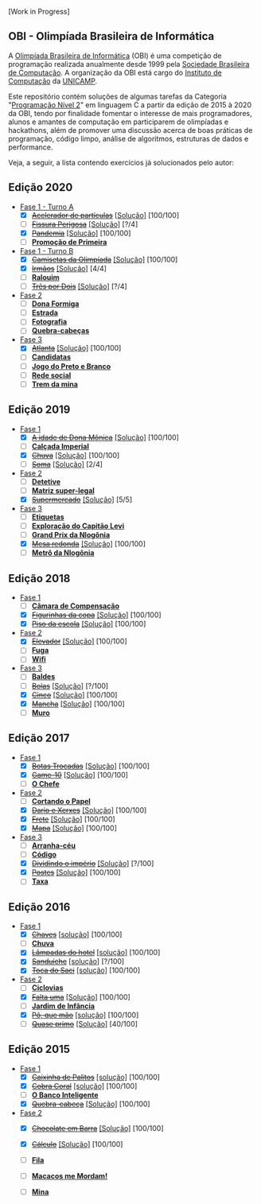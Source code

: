 [Work in Progress]

## OBI - Olimpíada Brasileira de Informática

A [Olimpíada Brasileira de Informática](https://olimpiada.ic.unicamp.br/) (OBI) é uma competição de programação realizada anualmente desde 1999 pela [Sociedade Brasileira de Computação](https://www.sbc.org.br/). A organização da OBI está cargo do [Instituto de Computação](http://www.ic.unicamp.br/) da [UNICAMP](http://www.unicamp.br/).

Este repositório contém soluções de algumas tarefas da Categoria "[Programação Nível 2](https://olimpiada.ic.unicamp.br/pratique/p2/)" em linguagem C a partir da edição de 2015 à 2020 da OBI, tendo por finalidade fomentar o interesse de mais programadores, alunos e amantes de computação em participarem de olimpíadas e hackathons, além de promover uma discussão acerca de boas práticas de programação, código limpo, análise de algoritmos, estruturas de dados e performance.

Veja, a seguir, a lista contendo exercícios já solucionados pelo autor:


<h2>Edição 2020</h2>

* [Fase 1 - Turno A](https://olimpiada.ic.unicamp.br/static/extras/obi2020/provas/ProvaOBI2020_f1p2.pdf)
	- [x] [~~Acelerador de partículas~~](https://olimpiada.ic.unicamp.br/pratique/p2/2020/f1/acelerador/)  [[Solução]](/2020/fase1-a/acelerador.c) [100/100]
	- [ ] [~~Fissura Perigosa~~](https://olimpiada.ic.unicamp.br/pratique/p2/2020/f1/fissura/)  [[Solução]](/2020/fase1-a/fissura.c) [?/4]
	- [x] [~~Pandemia~~](https://olimpiada.ic.unicamp.br/pratique/p2/2020/f1/pandemia/)  [[Solução]](/2020/fase1-a/pandemia.c) [100/100]
	- [ ] [**Promoção de Primeira**](https://olimpiada.ic.unicamp.br/pratique/p2/2020/f1/promocao/)

* [Fase 1 - Turno B](https://olimpiada.ic.unicamp.br/static/extras/obi2020/provas/ProvaOBI2020_f1p2-b.pdf)
	- [x] [~~Camisetas da Olimpíada~~](https://olimpiada.ic.unicamp.br/pratique/p2/2020/f1/camisetas/)  [[Solução]](/2020/fase1-b/camisetas.c) [100/100]
	- [x] [~~Irmãos~~](https://olimpiada.ic.unicamp.br/pratique/p2/2020/f1/irmaos/) [[Solução]](/2020/fase1-b/irmaos.c) [4/4]
	- [ ] [**Ralouim**](https://olimpiada.ic.unicamp.br/pratique/p2/2020/f1/ralouim/)
	- [ ] [~~Três por Dois~~](https://olimpiada.ic.unicamp.br/pratique/p2/2020/f1/3por2/) [[Solução]](/2020/fase1-b/3por2.c) [?/4]

* [Fase 2](https://olimpiada.ic.unicamp.br/static/extras/obi2020/provas/ProvaOBI2020_f2p2.pdf)
	- [ ] [**Dona Formiga**](https://olimpiada.ic.unicamp.br/pratique/p2/2020/f2/formiga/)
	- [ ] [**Estrada**](https://olimpiada.ic.unicamp.br/pratique/p2/2020/f2/estrada/)
	- [ ] [**Fotografia**](https://olimpiada.ic.unicamp.br/pratique/p2/2020/f2/fotografia/)
	- [ ] [**Quebra-cabeças**](https://olimpiada.ic.unicamp.br/pratique/p2/2020/f2/quebra/)

* [Fase 3](https://olimpiada.ic.unicamp.br/static/extras/obi2020/provas/ProvaOBI2020_f3p2.pdf)
	- [x] [~~Atlanta~~](https://olimpiada.ic.unicamp.br/pratique/p2/2020/f3/atlanta/) [[Solução]](/2020/fase3/atlanta.c) [100/100]
	- [ ] [**Candidatas**](https://olimpiada.ic.unicamp.br/pratique/p2/2020/f3/candidatas/)
	- [ ] [**Jogo do Preto e Branco**](https://olimpiada.ic.unicamp.br/pratique/p2/2020/f3/jogo/)
	- [ ] [**Rede social**](https://olimpiada.ic.unicamp.br/pratique/p2/2020/f3/rede/)
	- [ ] [**Trem da mina**](https://olimpiada.ic.unicamp.br/pratique/p2/2020/f3/trem/)

<h2>Edição 2019</h2>
	
* [Fase 1](https://olimpiada.ic.unicamp.br/static/extras/obi2019/provas/ProvaOBI2019_f1p2.pdf)
	- [x] [~~A idade de Dona Mônica~~](https://olimpiada.ic.unicamp.br/pratique/p2/2019/f1/idade/) [[Solução]](2019/fase1/idade.c) [100/100]
	- [ ] [**Calçada Imperial**](https://olimpiada.ic.unicamp.br/pratique/p2/2019/f1/imperial/)
	- [x] [~~Chuva~~](https://olimpiada.ic.unicamp.br/pratique/p2/2019/f1/chuva/) [[Solução]](2019/fase1/chuva.c) [100/100]
	- [ ] [~~Soma~~](https://olimpiada.ic.unicamp.br/pratique/p2/2019/f1/soma/) [[Solução]](2019/fase1/soma.c) [2/4]

* [Fase 2](https://olimpiada.ic.unicamp.br/static/extras/obi2019/provas/ProvaOBI2019_f2p2.pdf)
	- [ ] [**Detetive**](https://olimpiada.ic.unicamp.br/pratique/p2/2019/f2/detetive/)
	- [ ] [**Matriz super-legal**](https://olimpiada.ic.unicamp.br/pratique/p2/2019/f2/matriz/)
	- [x] [~~Supermercado~~](https://olimpiada.ic.unicamp.br/pratique/p2/2019/f2/supermercado/) [[Solução]](/2019/fase2/supermercado.c) [5/5]

* [Fase 3](https://olimpiada.ic.unicamp.br/static/extras/obi2019/provas/ProvaOBI2019_f3p2.pdf)
	- [ ] [**Etiquetas**](https://olimpiada.ic.unicamp.br/pratique/p2/2019/f3/etiquetas/)
	- [ ] [**Exploração do Capitão Levi**](https://olimpiada.ic.unicamp.br/pratique/p2/2019/f3/exploracao/)
	- [ ] [**Grand Prix da Nlogônia**](https://olimpiada.ic.unicamp.br/pratique/p2/2019/f3/prix/)
	- [x] [~~Mesa redonda~~](https://olimpiada.ic.unicamp.br/pratique/p2/2019/f3/mesa/) [[Solução]](/2019/fase3/mesa.c) [100/100]
	- [ ] [**Metrô da Nlogônia**](https://olimpiada.ic.unicamp.br/pratique/p2/2019/f3/metro/)

<h2>Edição 2018</h2>

* [Fase 1](https://olimpiada.ic.unicamp.br/static/extras/obi2018/provas/ProvaOBI2018_f1p2.pdf)
	- [ ] [**Câmara de Compensação**](https://olimpiada.ic.unicamp.br/pratique/p2/2018/f1/compensacao/)
	- [x] [~~Figurinhas da copa~~](https://olimpiada.ic.unicamp.br/pratique/p2/2018/f1/figurinhas/) [[Solução]](/2018/fase1/figurinhas.c) [100/100]
	- [x] [~~Piso da escola~~](https://olimpiada.ic.unicamp.br/pratique/p2/2018/f1/piso/) [[Solução]](/2018/fase1/piso.c) [100/100]

* [Fase 2](https://olimpiada.ic.unicamp.br/static/extras/obi2018/provas/ProvaOBI2018_f2p2.pdf)
	- [x] [~~Elevador~~](https://olimpiada.ic.unicamp.br/pratique/p2/2018/f2/elevador/) [[Solução]](/2018/fase2/elevador.c) [100/100]
	- [ ] [**Fuga**](https://olimpiada.ic.unicamp.br/pratique/p2/2018/f2/fuga/)
	- [ ] [**Wifi**](https://olimpiada.ic.unicamp.br/pratique/p2/2018/f2/wifi/)

* [Fase 3](https://olimpiada.ic.unicamp.br/static/extras/obi2018/provas/ProvaOBI2018_f3p2.pdf)
	- [ ] [**Baldes**](https://olimpiada.ic.unicamp.br/pratique/p2/2018/f3/baldes/)
	- [ ] [~~Bolas~~](https://olimpiada.ic.unicamp.br/pratique/p2/2018/f3/bolas/) [[Solução]](/2018/fase3/bolas.c) [?/100]
	- [x] [~~Cinco~~](https://olimpiada.ic.unicamp.br/pratique/p2/2018/f3/cinco/) [[Solução]](/2018/fase3/cinco.c) [100/100]
	- [x] [~~Mancha~~](https://olimpiada.ic.unicamp.br/pratique/p2/2018/f3/mancha/) [[Solução]](/2018/fase3/mancha.c) [100/100]
	- [ ] [**Muro**](https://olimpiada.ic.unicamp.br/pratique/p2/2018/f3/muro/)

<h2>Edição 2017</h2>

* [Fase 1](https://olimpiada.ic.unicamp.br/static/extras/obi2017/provas/ProvaOBI2017_f1p2.pdf)
	- [x] [~~Botas Trocadas~~](https://olimpiada.ic.unicamp.br/pratique/p2/2017/f1/botas/) [[Solução]](/2017/fase1/botas.c) [100/100]
	- [x] [~~Game-10~~](https://olimpiada.ic.unicamp.br/pratique/p2/2017/f1/game10/) [[Solução]](/2017/fase1/game10.c) [100/100]
	- [ ] [**O Chefe**](https://olimpiada.ic.unicamp.br/pratique/p2/2017/f1/chefe/)

* [Fase 2](https://olimpiada.ic.unicamp.br/static/extras/obi2017/provas/ProvaOBI2017_f2p2.pdf)
	- [ ] [**Cortando o Papel**](https://olimpiada.ic.unicamp.br/pratique/p2/2017/f2/papel/)
	- [x] [~~Dario e Xerxes~~](https://olimpiada.ic.unicamp.br/pratique/p2/2017/f2/xerxes/) [[Solução]](/2017/fase2/xerxes.c) [100/100]
	- [x] [~~Frete~~](https://olimpiada.ic.unicamp.br/pratique/p2/2017/f2/frete/) [[Solução]](/2017/fase2/frete.c) [100/100]
	- [x] [~~Mapa~~](https://olimpiada.ic.unicamp.br/pratique/p2/2017/f2/mapa/) [[Solução]](/2017/fase2/mapa.c) [100/100]

* [Fase 3](https://olimpiada.ic.unicamp.br/static/extras/obi2017/provas/ProvaOBI2017_f3p2.pdf)
	- [ ] [**Arranha-céu**](https://olimpiada.ic.unicamp.br/pratique/p2/2017/f3/arranhaceu/)
	- [ ] [**Código**](https://olimpiada.ic.unicamp.br/pratique/p2/2017/f3/codigo/)
	- [x] [~~Dividindo o império~~](https://olimpiada.ic.unicamp.br/pratique/p2/2017/f3/imperio/) [[Solução]](/2017/fase3/imperio.c) [?/100]
	- [x] [~~Postes~~](https://olimpiada.ic.unicamp.br/pratique/p2/2017/f3/postes/) [[Solução]](/2017/fase3/postes.c) [100/100]
	- [ ] [**Taxa**](https://olimpiada.ic.unicamp.br/pratique/p2/2017/f3/taxa/)

<h2>Edição 2016</h2>

* [Fase 1](https://olimpiada.ic.unicamp.br/static/extras/obi2016/provas/ProvaOBI2016_f1p2.pdf)
	- [x] [~~Chaves~~](https://olimpiada.ic.unicamp.br/pratique/p2/2016/f1/chaves/) [[solução]](/2016/fase1/chaves.c) [100/100]
	- [ ] [**Chuva**](https://olimpiada.ic.unicamp.br/pratique/p2/2016/f1/chuva/)
	- [x] [~~Lâmpadas do hotel~~](https://olimpiada.ic.unicamp.br/pratique/p2/2016/f1/lampadas-hotel/) [[solução]](/2016/fase1/lampadas.c) [100/100]
	- [x] [~~Sanduíche~~](https://olimpiada.ic.unicamp.br/pratique/p2/2016/f1/sanduiche/) [[solução]](/2016/fase1/sanduiche.c) [?/100]
	- [x] [~~Toca do Saci~~](https://olimpiada.ic.unicamp.br/pratique/p2/2016/f1/toca-saci/) [[solução]](/2016/fase1/toca.c) [100/100]

* [Fase 2](https://olimpiada.ic.unicamp.br/static/extras/obi2016/provas/ProvaOBI2016_f2p2.pdf)
	- [ ] [**Ciclovias**](https://olimpiada.ic.unicamp.br/pratique/p2/2016/f2/ciclovias/)
	- [x] [~~Falta uma~~](https://olimpiada.ic.unicamp.br/pratique/p2/2016/f2/falta-uma/) [[Solução]](/2016/fase2/falta.c) [100/100]
	- [ ] [**Jardim de Infância**](https://olimpiada.ic.unicamp.br/pratique/p2/2016/f2/jardim/)
	- [x] [~~Pô, que mão~~](https://olimpiada.ic.unicamp.br/pratique/p2/2016/f2/pokemon/) [[solução]](/2019/fase2/pokemon.c) [100/100]
	- [ ] [~~Quase primo~~](https://olimpiada.ic.unicamp.br/pratique/p2/2016/f2/quase-primo/) [[Solução]](/2016/fase2/primo.c) [40/100]

<h2>Edição 2015</h2>

* [Fase 1](https://olimpiada.ic.unicamp.br/static/extras/obi2015/provas/ProvaOBI2015_f1p2.pdf)
	- [x] [~~Caixinha de Palitos~~](https://olimpiada.ic.unicamp.br/pratique/p2/2015/f1/caixinha/) [[solução]](/2015/fase1/caixinha.c) [100/100]
	- [x] [~~Cobra Coral~~](https://olimpiada.ic.unicamp.br/pratique/p2/2015/f1/coral/) [[solução]](/2015/fase1/coral.c) [100/100]
	- [ ] [**O Banco Inteligente**](https://olimpiada.ic.unicamp.br/pratique/p2/2015/f1/banco/)
	- [x] [~~Quebra-cabeça~~](https://olimpiada.ic.unicamp.br/pratique/p2/2015/f1/quebra/) [[Solução]](/2015/fase1/quebra.c) [100/100]

* [Fase 2](https://olimpiada.ic.unicamp.br/static/extras/obi2015/provas/ProvaOBI2015_f2p2.pdf)
	- [x] [~~Chocolate em Barra~~](https://olimpiada.ic.unicamp.br/pratique/p2/2015/f2/chocolate/) [[Solução]](/2015/fase2/chocolate.c) [100/100]
	- [x] [~~Cálculo~~](https://olimpiada.ic.unicamp.br/pratique/p2/2015/f2/calculo/) [[Solução]](/2015/fase2/calculo.c) [100/100]
	- [ ] [**Fila**](https://olimpiada.ic.unicamp.br/pratique/p2/2015/f2/fila/)
	- [ ] [**Macacos me Mordam!**](https://olimpiada.ic.unicamp.br/pratique/p2/2015/f2/macacos/)
	- [ ] [**Mina**](https://olimpiada.ic.unicamp.br/pratique/p2/2015/f2/mina/)

